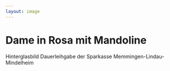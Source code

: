 ```yaml
---
layout: image
---
```


# Dame in Rosa mit Mandoline

Hinterglasbild
Dauerleihgabe der Sparkasse Memmingen-Lindau-Mindelheim
